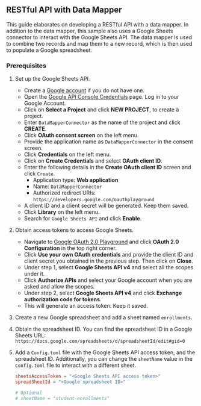 ## RESTful API with Data Mapper

This guide elaborates on developing a RESTful API with a data mapper. In addition to the data mapper, this sample also uses a Google Sheets connector to interact with the Google Sheets API. The data mapper is used to combine two records and map them to a new record, which is then used to populate a Google spreadsheet.

### Prerequisites

1. Set up the Google Sheets API.

   - Create a [Google account](https://accounts.google.com/signup/v2/webcreateaccount?utm_source=ga-ob-search&utm_medium=google-account&flowName=GlifWebSignIn&flowEntry=SignUp) if you do not have one.
   - Open the [Google API Console Credentials](https://console.developers.google.com/apis/credentials) page. Log in to your Google Account.
   - Click on **Select a Project** and click **NEW PROJECT**, to create a project.
   - Enter `DataMapperConnector` as the name of the project and click **CREATE**.
   - Click **OAuth consent screen** on the left menu.
   - Provide the application name as `DataMapperConnector` in the consent screen.
   - Click **Credentials** on the left menu.
   - Click on **Create Credentials** and select **OAuth client ID**.
   - Enter the following details in the **Create OAuth client ID** screen and click `Create`.
      - Application type: **Web application**
      - Name: `DataMapperConnector`
      - Authorized redirect URIs: `https://developers.google.com/oauthplayground`
   - A client ID and a client secret will be generated. Keep them saved.
   - Click **Library** on the left menu.
   - Search for `Google Sheets API` and click **Enable**.

2. Obtain access tokens to access Google Sheets.

   - Navigate to [Google OAuth 2.0 Playground](https://developers.google.com/oauthplayground/) and click **OAuth 2.0 Configuration** in the top right corner.
   - Click **Use your own OAuth credentials** and provide the client ID and client secret you obtained in the previous step. Then click on **Close**.
   - Under step 1, select **Google Sheets API v4** and select all the scopes under it.
   - Click **Authorize APIs** and select your Google account when you are asked and allow the scopes.
   - Under step 2, select **Google Sheets API v4** and click **Exchange authorization code for tokens**.
   - This will generate an access token. Keep it saved.

3. Create a new Google spreadsheet and add a sheet named `enrollments`.

4. Obtain the spreadsheet ID. You can find the spreadsheet ID in a Google Sheets URL: `https://docs.google.com/spreadsheets/d/spreadsheetId/edit#gid=0`

5. Add a `Config.toml` file with the Google Sheets API access token, and the spreadsheet ID. Additionally, you can change the `sheetName` value in the `Config.toml` file to interact with a different sheet.
   ```toml
   sheetsAccessToken = "<Google Sheets API access token>"
   spreadSheetId = "<Google spreadsheet ID>"

   # Optional
   # sheetName = "student-enrollments"
   ```
